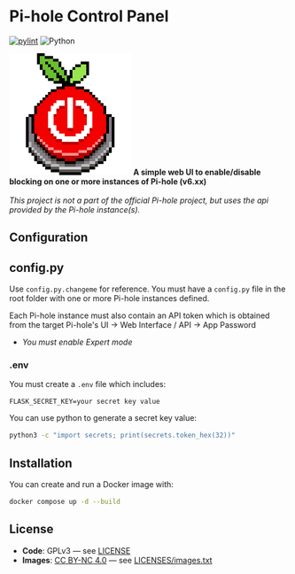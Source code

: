 # Pi-hole Control Panel

[![pylint](https://img.shields.io/github/actions/workflow/status/anthonymonforte/pihole-control-panel/pylint.yml?branch=main&label=pylint)](https://github.com/lovelaze/nebula-sync/actions/workflows/go.yml?query=branch%3Amain)
![Python](https://img.shields.io/badge/python-3.12%2B-blue?logo=python)


<img src="static/images/pi-panel-logo-off.png" alt="Pi-hole Control Panel" width="220" height="220">
<strong>A simple web UI to enable/disable blocking on one or more instances of Pi-hole (v6.xx)</strong>
<br>
<br>
<i>This project is not a part of the official Pi-hole project, but uses the api provided by the Pi-hole instance(s).</i>
<br>

## Configuration

## config.py

Use `config.py.changeme` for reference.  You must have a `config.py` file in the root folder with one or more Pi-hole instances defined.

Each Pi-hole instance must also contain an API token which is obtained from the target Pi-hole's UI -> Web Interface / API -> App Password
- _You must enable Expert mode_

### .env

You must create a `.env` file which includes:
```
FLASK_SECRET_KEY=your secret key value
```

You can use python to generate a secret key value:
```bash
python3 -c "import secrets; print(secrets.token_hex(32))"
```

## Installation
You can create and run a Docker image with:
```bash
docker compose up -d --build
```

## License

- **Code**: GPLv3 — see [LICENSE](/LICENSES/LICENSE)
- **Images**: [CC BY-NC 4.0](https://creativecommons.org/licenses/by-nc/4.0/) — see [LICENSES/images.txt](LICENSES/images.txt)
